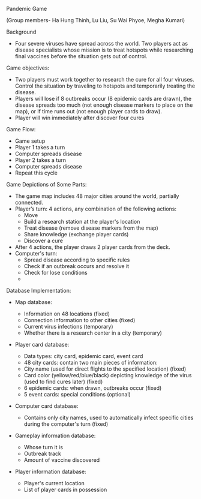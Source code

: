 Pandemic Game

(Group members- Ha Hung Thinh, Lu Liu, Su Wai Phyoe, Megha Kumari)

Background
  - Four severe viruses have spread across the world. Two players act as disease specialists whose mission is to treat hotspots while researching final vaccines before the situation gets out of control.
    
Game objectives:
  - Two players must work together to research the cure for all four viruses.
    Control the situation by traveling to hotspots and temporarily treating the disease.
  - Players will lose if 8 outbreaks occur (8 epidemic cards are drawn),
    the disease spreads too much (not enough disease markers to place on the map),
    or if time runs out (not enough player cards to draw).
  - Player will win immediately after discover four cures 
    
Game Flow:
  - Game setup
  - Player 1 takes a turn
  - Computer spreads disease
  - Player 2 takes a turn
  - Computer spreads disease
  - Repeat this cycle

Game Depictions of Some Parts:
  - The game map includes 48 major cities around the world, partially connected.
  - Player’s turn: 4 actions, any combination of the following actions:
    + Move
    + Build a research station at the player's location
    + Treat disease (remove disease markers from the map)
    + Share knowledge (exchange player cards)
    + Discover a cure
  - After 4 actions, the player draws 2 player cards from the deck.
  - Computer's turn:
    + Spread disease according to specific rules
    + Check if an outbreak occurs and resolve it
    + Check for lose conditions
    + 
Database Implementation:
  - Map database:
    + Information on 48 locations (fixed)
    + Connection information to other cities (fixed)
    + Current virus infections (temporary)
    + Whether there is a research center in a city (temporary)
      
  - Player card database:
    + Data types: city card, epidemic card, event card
    + 48 city cards: contain two main pieces of information:
    + City name (used for direct flights to the specified location) (fixed)
    + Card color (yellow/red/blue/black) depicting knowledge of the virus (used to find cures later) (fixed)
    + 6 epidemic cards: when drawn, outbreaks occur (fixed)
    + 5 event cards: special conditions (optional)
      
  - Computer card database:
    + Contains only city names, used to automatically infect specific cities during the computer's turn (fixed)
      
  - Gameplay information database:
    + Whose turn it is
    + Outbreak track
    + Amount of vaccine discovered
      
  - Player information database:
    + Player's current location
    + List of player cards in possession
